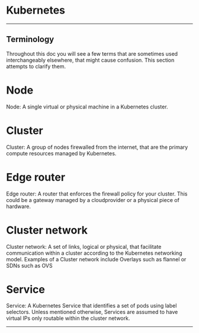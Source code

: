 # Kubernetes

---

## Terminology

Throughout this doc you will see a few terms that are sometimes used
interchangeably elsewhere, that might cause confusion.
This section attempts to clarify them.

# Node

Node: A single virtual or physical machine in a Kubernetes cluster.

# Cluster

Cluster: A group of nodes firewalled from the internet, that are the primary compute resources managed by Kubernetes.

# Edge router

Edge router: A router that enforces the firewall policy for your cluster. This could be a gateway managed by a cloudprovider or a physical piece of hardware.

# Cluster network

Cluster network: A set of links, logical or physical, that facilitate communication within a cluster according to the Kubernetes networking model. Examples of a Cluster network include Overlays such as flannel or SDNs such as OVS

# Service

Service: A Kubernetes Service that identifies a set of pods using label selectors. Unless mentioned otherwise, Services are assumed to have virtual IPs only routable within the cluster network.

---